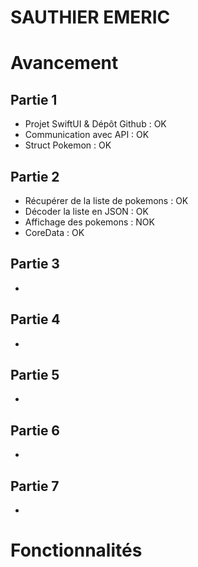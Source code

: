 # SAUTHIER EMERIC

# Avancement
## Partie 1
- Projet SwiftUI & Dépôt Github : OK
- Communication avec API : OK
- Struct Pokemon : OK
  
## Partie 2
- Récupérer de la liste de pokemons : OK
- Décoder la liste en JSON : OK
- Affichage des pokemons : NOK
- CoreData : OK

## Partie 3
- 

## Partie 4
- 

## Partie 5
- 

## Partie 6
- 

## Partie 7
- 

# Fonctionnalités
